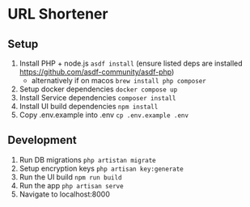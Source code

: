 # URL Shortener

## Setup

1. Install PHP + node.js `asdf install` (ensure listed deps are installed https://github.com/asdf-community/asdf-php)
    - alternatively if on macos `brew install php composer`
1. Setup docker dependencies `docker compose up`
1. Install Service dependencies `composer install`
1. Install UI build dependencies `npm install`
1. Copy .env.example into .env `cp .env.example .env`

## Development

1. Run DB migrations `php artistan migrate`
1. Setup encryption keys `php artisan key:generate`
1. Run the UI build `npm run build`
1. Run the app `php artisan serve`
1. Navigate to localhost:8000
